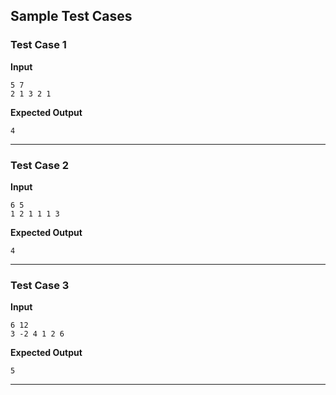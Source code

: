## Sample Test Cases

### Test Case 1
**Input**
```
5 7
2 1 3 2 1
```
**Expected Output**
```
4
```

---

### Test Case 2
**Input**
```
6 5
1 2 1 1 1 3     
```
**Expected Output**
```
4
```

---

### Test Case 3
**Input**
```
6 12
3 -2 4 1 2 6
```
**Expected Output**
```
5
```

---